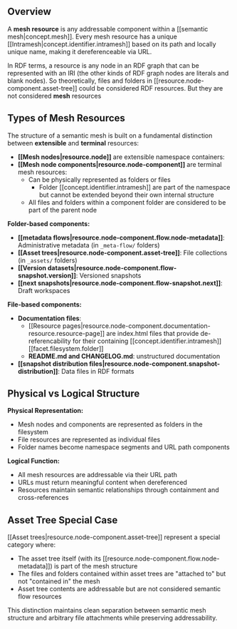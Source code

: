 
## Overview

A **mesh resource** is any addressable component within a [[semantic mesh|concept.mesh]]. Every mesh resource has a unique [[Intramesh|concept.identifier.intramesh]] based on its path and locally unique name, making it dereferenceable via URL.

In RDF terms, a resource is any node in an RDF graph that can be represented with an IRI (the other kinds of RDF graph nodes are literals and blank nodes). So theoretically, files and folders in [[resource.node-component.asset-tree]] could be considered RDF resources. But they are not considered **mesh** resources

## Types of Mesh Resources

The structure of a semantic mesh is built on a fundamental distinction between **extensible** and **terminal** resources:

- **[[Mesh nodes|resource.node]]** are extensible namespace containers:
- **[[Mesh node components|resource.node-component]]** are terminal mesh resources:
  - Can be physically represented as folders or files
    - Folder [[concept.identifier.intramesh]] are part of the namespace but cannot be extended beyond their own internal structure
  - All files and folders within a component folder are considered to be part of the parent node

**Folder-based components:**


- **[[metadata flows|resource.node-component.flow.node-metadata]]**: Administrative metadata (in `_meta-flow/` folders)
- **[[Asset trees|resource.node-component.asset-tree]]**: File collections (in `_assets/` folders)
- **[[Version datasets|resource.node-component.flow-snapshot.version]]**: Versioned snapshots
- **[[next snapshots|resource.node-component.flow-snapshot.next]]**: Draft workspaces

**File-based components:**
- **Documentation files**: 
  - [[Resource pages|resource.node-component.documentation-resource.resource-page]] are index.html files that provide de-referencability for their containing [[concept.identifier.intramesh]] [[facet.filesystem.folder]]
  - **README.md and CHANGELOG.md**: unstructured documentation
- **[[snapshot distribution files|resource.node-component.snapshot-distribution]]**: Data files in RDF formats

## Physical vs Logical Structure

**Physical Representation:**
- Mesh nodes and components are represented as folders in the filesystem
- File resources are represented as individual files
- Folder names become namespace segments and URL path components

**Logical Function:**
- All mesh resources are addressable via their URL path
- URLs must return meaningful content when dereferenced
- Resources maintain semantic relationships through containment and cross-references

## Asset Tree Special Case

[[Asset trees|resource.node-component.asset-tree]] represent a special category where:
- The asset tree itself (with its [[resource.node-component.flow.node-metadata]]) is part of the mesh structure
- The files and folders contained within asset trees are "attached to" but not "contained in" the mesh
- Asset tree contents are addressable but are not considered semantic flow resources

This distinction maintains clean separation between semantic mesh structure and arbitrary file attachments while preserving addressability.
